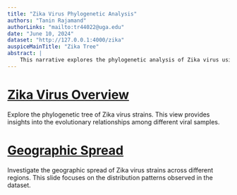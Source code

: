 ```yaml
---
title: "Zika Virus Phylogenetic Analysis"
authors: "Tanin Rajamand"
authorLinks: "mailto:tr44022@uga.edu"
date: "June 10, 2024"
dataset: "http://127.0.0.1:4000/zika"
auspiceMainTitle: "Zika Tree"
abstract: |
    This narrative explores the phylogenetic analysis of Zika virus using Nextstrain. It includes slides on the tree, map views of the virus's evolution, and entropy analysis.
---
```


# [Zika Virus Overview](http://127.0.0.1:4000/zika?d=tree&p=full)

Explore the phylogenetic tree of Zika virus strains. This view provides insights into the evolutionary relationships among different viral samples.

# [Geographic Spread](http://127.0.0.1:4000/zika?d=map&p=full)

Investigate the geographic spread of Zika virus strains across different regions. This slide focuses on the distribution patterns observed in the dataset.







